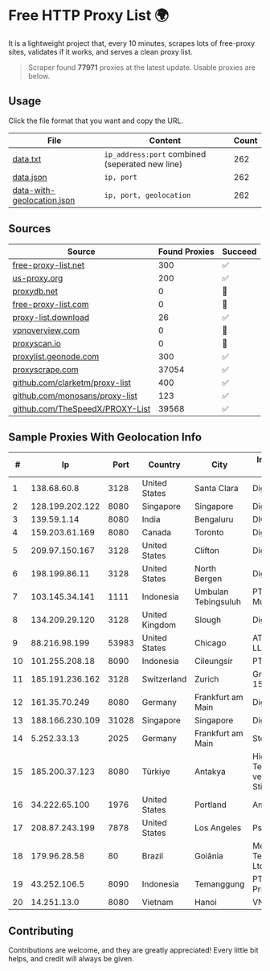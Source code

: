 
# Free HTTP Proxy List 🌍

It is a lightweight project that, every 10 minutes, scrapes lots of free-proxy sites, validates if it works, and serves a clean proxy list.


> Scraper found **77971** proxies at the latest update. Usable proxies are below.

## Usage

Click the file format that you want and copy the URL.


|File|Content|Count|
|----|-------|-----|
|[data.txt](https://raw.githubusercontent.com/themiralay/Proxy-List-World/master/data.txt)|`ip_address:port` combined (seperated new line)|262|
|[data.json](https://raw.githubusercontent.com/themiralay/Proxy-List-World/master/data.json)|`ip, port`|262|
|[data-with-geolocation.json](https://raw.githubusercontent.com/themiralay/Proxy-List-World/master/data-with-geolocation.json)|`ip, port, geolocation`|262|

## Sources

|Source|Found Proxies|Succeed|
|------|-------------|-------|
|[free-proxy-list.net](https://free-proxy-list.net)|300|✅|
|[us-proxy.org](https://www.us-proxy.org)|200|✅|
|[proxydb.net](http://proxydb.net)|0|🚫|
|[free-proxy-list.com](https://free-proxy-list.com/?page=&port=&type%5B%5D=http&type%5B%5D=https&up_time=0&search=Search)|0|🚫|
|[proxy-list.download](https://www.proxy-list.download/HTTP)|26|✅|
|[vpnoverview.com](https://vpnoverview.com/privacy/anonymous-browsing/free-proxy-servers)|0|🚫|
|[proxyscan.io](https://www.proxyscan.io)|0|🚫|
|[proxylist.geonode.com](https://proxylist.geonode.com/api/proxy-list?limit=300&page=1&sort_by=lastChecked&sort_type=desc&protocols=http,https)|300|✅|
|[proxyscrape.com](https://api.proxyscrape.com/v2/?request=displayproxies&protocol=http&timeout=10000&country=all&ssl=all&anonymity=all)|37054|✅|
|[github.com/clarketm/proxy-list](https://raw.githubusercontent.com/clarketm/proxy-list/master/proxy-list-raw.txt)|400|✅|
|[github.com/monosans/proxy-list](https://raw.githubusercontent.com/monosans/proxy-list/main/proxies/http.txt)|123|✅|
|[github.com/TheSpeedX/PROXY-List](https://raw.githubusercontent.com/TheSpeedX/PROXY-List/master/http.txt)|39568|✅|


## Sample Proxies With Geolocation Info

|#|Ip|Port|Country|City|Internet Service Provider|
|-|--|----|-------|----|-------------------------|
|1|138.68.60.8|3128|United States|Santa Clara|DigitalOcean, LLC|
|2|128.199.202.122|8080|Singapore|Singapore|DigitalOcean, LLC|
|3|139.59.1.14|8080|India|Bengaluru|DIGITALOCEAN|
|4|159.203.61.169|8080|Canada|Toronto|DigitalOcean, LLC|
|5|209.97.150.167|3128|United States|Clifton|DigitalOcean, LLC|
|6|198.199.86.11|3128|United States|North Bergen|DigitalOcean, LLC|
|7|103.145.34.141|1111|Indonesia|Umbulan Tebingsuluh|PT Lintas Data Multimedia|
|8|134.209.29.120|3128|United Kingdom|Slough|DigitalOcean, LLC|
|9|88.216.98.199|53983|United States|Chicago|AT&T Enterprises, LLC|
|10|101.255.208.18|8090|Indonesia|Cileungsir|PT Remala Abadi|
|11|185.191.236.162|3128|Switzerland|Zurich|Grupo Panaglobal 15 S.A|
|12|161.35.70.249|8080|Germany|Frankfurt am Main|DigitalOcean, LLC|
|13|188.166.230.109|31028|Singapore|Singapore|DigitalOcean, LLC|
|14|5.252.33.13|2025|Germany|Frankfurt am Main|StormWall s.r.o.|
|15|185.200.37.123|8080|Türkiye|Antakya|High Speed Telekomunikasyon ve Hab. Hiz. Ltd. Sti.|
|16|34.222.65.100|1976|United States|Portland|Amazon.com, Inc.|
|17|208.87.243.199|7878|United States|Los Angeles|Psychz Networks|
|18|179.96.28.58|80|Brazil|Goiânia|Megatelecom Telecomunicacoes Ltda|
|19|43.252.106.5|8090|Indonesia|Temanggung|PT Lintas Data Prima|
|20|14.251.13.0|8080|Vietnam|Hanoi|VNPT|



## Contributing

Contributions are welcome, and they are greatly appreciated! Every
little bit helps, and credit will always be given.

